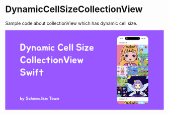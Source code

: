# DynamicCellSizeCollectionView

Sample code about collectionView which has dynamic cell size. 

![Thumbnail](Thumbnail.png)

